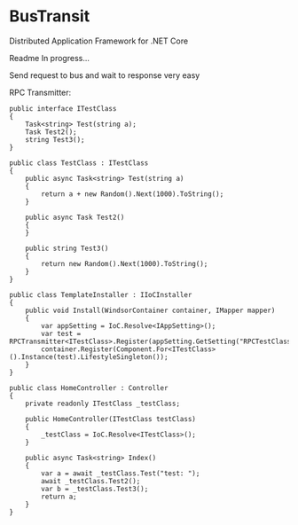 # BusTransit
Distributed Application Framework for .NET Core

Readme In progress...

Send request to bus and wait to response very easy

RPC Transmitter:

    public interface ITestClass
    {
        Task<string> Test(string a);
        Task Test2();
        string Test3();
    }

    public class TestClass : ITestClass
    {
        public async Task<string> Test(string a)
        {
            return a + new Random().Next(1000).ToString();
        }

        public async Task Test2()
        {        
        }

        public string Test3()
        {
            return new Random().Next(1000).ToString();
        }
    }

    public class TemplateInstaller : IIoCInstaller
    {
        public void Install(WindsorContainer container, IMapper mapper)
        {
            var appSetting = IoC.Resolve<IAppSetting>();
            var test = RPCTransmitter<ITestClass>.Register(appSetting.GetSetting("RPCTestClass"));
            container.Register(Component.For<ITestClass>().Instance(test).LifestyleSingleton());        
        }
    }
    
    public class HomeController : Controller
    {
        private readonly ITestClass _testClass;

        public HomeController(ITestClass testClass) 
        {
            _testClass = IoC.Resolve<ITestClass>();
        }

        public async Task<string> Index()
        {
            var a = await _testClass.Test("test: ");
            await _testClass.Test2();
            var b = _testClass.Test3();
            return a;
        }
    }            
